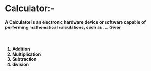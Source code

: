 # Calculator:- 



<h4>A Calculator is an electronic hardware device or software capable of performing mathematical calculations, such as .... Given</h4>
<br>
<h4>
<ol>
  
  <li>Addition</li>
  <li>Multiplication</li>
  <li>Subtraction</li>
  <li>division</li>
</ol>

</h4>

